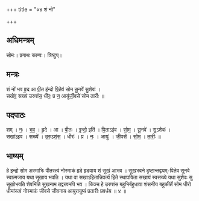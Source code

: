 +++
title = "०४ शं नो"

+++
## अधिमन्त्रम्
सोमः। प्रगाथः काण्वः। त्रिष्टुप्।

## मन्त्रः
शं नो॑ भव हृ॒द आ पी॒त इ॑न्दो पि॒तेव॑ सोम सू॒नवे॑ सु॒शेवः॑ ।  
सखे॑व॒ सख्य॑ उरुशंस॒ धीरः॒ प्र ण॒ आयु॑र्जी॒वसे॑ सोम तारीः ॥

## पदपाठः
शम् । नः॒ । भ॒व॒ । हृ॒दे । आ । पी॒तः । इ॒न्दो॒ इति॑ । पि॒ताऽइ॑व । सो॒म॒ । सू॒नवे॑ । सु॒ऽशेवः॑ ।  
सखा॑ऽइव । सख्ये॑ । उ॒रु॒ऽशं॒स॒ । धीरः॑ । प्र । नः॒ । आयुः॑ । जी॒वसे॑ । सो॒म॒ । ता॒रीः॒ ॥

## भाष्यम्
हे इन्द्रो सोम अस्माभिः पीतस्त्वं नोस्माकं हृदे हृदयाय शं सुखं आभव । सुखभवने दृष्टान्तद्वयम्-पितेव सूनवे स्वात्मजाय यथा सुखाय भवति । यथा वा सखाऽहितान्निवर्त्य हिते स्थापयिता सखायं स्वसख्ये यथा सुशेवः सु सुखोभवति शेवमिति सुखनाम तद्वत्त्वमपि भव । किञ्च हे उरुशंस बहुभिर्बहुधावा शंसनीय बहुकीर्ते सोम धीरो धीमांस्त्वं नोस्माकं जीवसे जीवनाय आयुरायुष्यं प्रतारीः प्रवर्धय ॥ ४ ॥